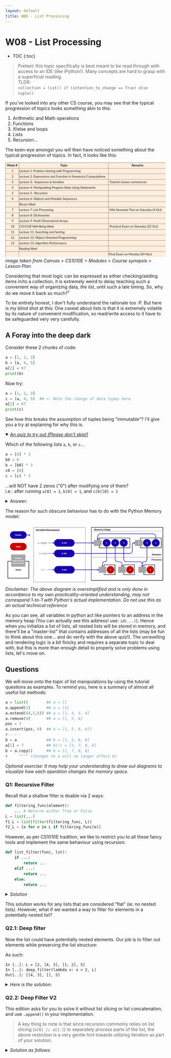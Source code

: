 ```yaml
---
layout: default
title: W08 - List Processing
---
```

# W08 - List Processing

* TOC
{:toc}

> Pretext: this topic specifically is best meant to be read through with access to an IDE (like iPython!). Many concepts are hard to grasp with a superficial reading.\
TLDR:\
`collection = list() if (intention_to_change == True) else tuple()`

If you've looked into any other CS course, you may see that the typical progression of topics looks something akin to this:

1. Arithmetic and Math operations
2. Functions
3. If/else and loops
4. Lists
5. Recursion...

The keen-eye amongst you will then have noticed something about the typical progression of topics. In fact, it looks like this:

![course syllabus](image-1.png)\
_image taken from Canvas > CS1010E > Modules > Course synopsis > Lesson Plan_

Considering that most logic can be expressed as either checking/adding items in/to a collection, it is extremely weird to delay teaching such a convenient way of organizing data, _the list_, until such a late timing. So, why do we move it back so much?<sup>1</sup>

To be entirely honest, I don't fully understand the rationale too :P. But here is my blind shot at this: One caveat about lists is that it is extremely volatile by its nature of convenient modification, so read/write access to it have to be safeguarded very very carefully.

## A Foray into the deep dark

<div class="details-box" markdown="1">

Consider these 2 chunks of code:

```python
a = [1, 2, 3]
b = [a, 4, 5]
a[2] = 67
print(b)
```

Now try:

```python
a = [1, 2, 3]
c = (a, 4, 5)  ## <- Note the change of data types here
a[2] = 67
print(c)
```

See how this breaks the assumption of tuples being "immutable"? I'll give you a try at explaining for why this is.
</div>

<details open>
    <summary ><i><u>An quiz to try out (Please don't skip!)</u></i></summary>
<div class="details-box" markdown="1">

Which of the following lists `a`, `b`, or `c`...

```python
a = [0] * 3
b0 = 0
b = [b0] * 3
c0 = [0]
c = [c] * 3
```

...will NOT have 2 zeros ("0") after modifying one of them?\
i.e.: after running `a[0] = 1`, `b[0] = 1`, and `c[0][0] = 1`

<details>
    <summary>Answer:</summary>
    <code>c</code>, it'll be <code>[[1],[1],[1]]</code>
</details>
</div>
</details>

The reason for such obscure behaviour has to do with the Python Memory model:

![alt text](image-2.png)\
_Disclaimer: The above diagram is oversimplified and is only done in accordance to my own practicality-oriented understanding, may not correspond 1-to-1 with Python's actual implementation. Do not use this as an actual technical reference_

As you can see, all variables in python act like pointers to an address in the memory heap (You can actually see this address! use: `id(...)`). Hence when you initialize a list of lists, all nested lists will be stored in memory, and there'll be a "master-list" that contains addresses of all the lists (may be fun to think about this one... and do verify with the above quiz!). The unravelling and rendering logic is a bit finicky and requires a separate topic to deal with, but this is more than enough detail to properly solve problems using lists, let's move on.

## Questions

We will move onto the topic of list manipulations by using the tutorial questions as examples. To remind you, here is a summary of almost all useful list methods:

```python
a = list()        ## a = []
a.append(1)       ## a = [1]
a.extend((4,5,6)) ## a = [1, 4, 5, 6]
a.remove(4)       ## a = [1, 5, 6]
pos = 3
a.insert(pos, 6)  ## a = [1, 5, 6, 6]]
#------
b = a             ## b = [1, 5, 6, 6]
a[1] = 7          ## b(!) = [1, 7, 6, 6]
b = a.copy()      ## b = [1, 7, 6, 6] 
#     ^^^^ (changes to a will no longer affect b)
```

_Optional exercise: It may help your understanding to draw out diagrams to visualize how each operation changes the memory space._

### Q1: Recursive Filter

Recall that a shallow filter is doable via 2 ways:

```python
def filtering_func(element):
    ... # Returns either True or False
L = list(...)
f1_L = list(filter(filtering_func, L))
f2_L = [e for e in L if filtering_func(e)]
```

However, as per CS1010E tradition, we like to restrict you to all these fancy tools and implement the same behaviour using recursion:

```python
def list_filter(func, lst):
    if ...:
        return ...
    elif ...:
        return ...
    else:
        return ...
```

<details>
    <summary ><i>Solution</i></summary>
<div class="details-box" markdown="1">

```python
def list_filter(func, lst):
    if not lst: ## Base Case/Stop Cond.: Empty list 
        return []

    ## Include element in return list if func(element) satisfied
    if func(lst[0]): 
        return [ lst[0] ] + list_filter(func, lst[1:])
    ## Otherwise not
    else:
        return list_filter(func, lst[1:])
```

</div>
</details>

This solution works for any lists that are considered "flat" (ie: no nested lists). However, what if we wanted a way to filter for elements in a potentially nested list?

### Q2.1: Deep filter

Now the list could have potentially nested elements. Our job is to filter out elements while preserving the list structure:

As such:

```shell
In [..]: L = [2, [4, 3], [1, 2], 5]
In [..]: deep_filter(lambda x: x > 2, L)
Out[..]: [[4, 3], [], 5]
```

<details>
    <summary ><i>Here is the solution:</i></summary>
<div class="details-box" markdown="1">

```python
def deep_filter(func, lst):
    ## Base Case/Stop Cond: Empty List
    if not lst:
        return []
    
    ## If element is not a list, process it as usual
    if type(lst[0]) != list:
        if func(lst[0]):
            return [lst[0]] + deep_filter(func, lst[1:])
        else:
            return deep_filter(func, lst[1:])
    ## If element is a list, nest the processing
    else:
        return [deep_filter(func, lst[0])] + deep_filter(func, lst[1:])

```

</div>
</details>

### Q2.2: Deep Filter V2

This edition asks for you to solve it without list slicing or list concatenation, and use `.append()` in your implementation.

> A key thing to note is that since recursion commonly relies on list slicing (`a[0] // a[1:]`) to separately process parts of the list, the above restrction is a very gentle hint towards utilizing iteration as part of your solution.

<details>
    <summary ><i>Solution as follows:</i></summary>
<div class="details-box" markdown="1">

```python
def deep_filter(func, lst):
    result = []
    
    for elem in lst:
        if type(elem) != list:
            if func(elem):
                result.append(elem)
        ## If element is a list, nest the processing
        else:
            result.append(deep_filter(func, elem))

    return result
```

</div>
</details>
